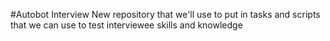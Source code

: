 #Autobot Interview
New repository that we'll use to put in tasks and scripts that we can use to test interviewee skills and knowledge

